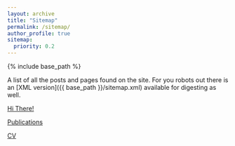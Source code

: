 ```yaml
---
layout: archive
title: "Sitemap"
permalink: /sitemap/
author_profile: true
sitemap:
  priority: 0.2
---
```


{% include base_path %}

A list of all the posts and pages found on the site. For you robots out there is an [XML version]({{ base_path }}/sitemap.xml) available for digesting as well.

[Hi There!](https://liorv.com/)

[Publications](https://liorv.com/publications/)

[CV](https://liorv.com/cv/)

